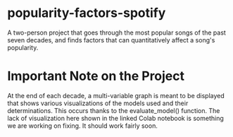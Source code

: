 # popularity-factors-spotify
A two-person project that goes through the most popular songs of the past seven decades, and finds factors that can quantitatively affect a song's popularity.


# Important Note on the Project
At the end of each decade, a multi-variable graph is meant to be displayed that shows various visualizations of the models used and their determinations. This occurs thanks to the evaluate_model() function. The lack of visualization here shown in the linked Colab notebook is something we are working on fixing. It should work fairly soon.

